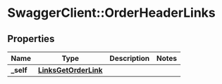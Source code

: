 # SwaggerClient::OrderHeaderLinks

## Properties
Name | Type | Description | Notes
------------ | ------------- | ------------- | -------------
**_self** | [**LinksGetOrderLink**](LinksGetOrderLink.md) |  | 



